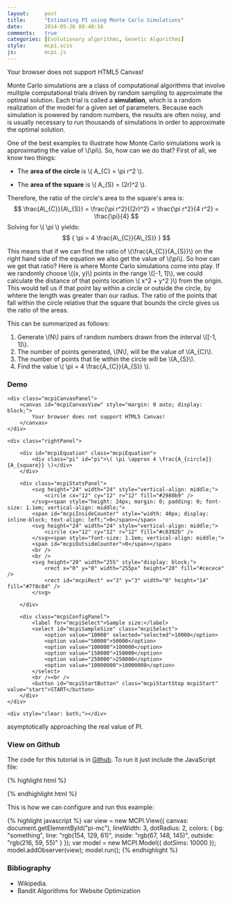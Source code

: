 ```yaml
---
layout:     post
title:      "Estimating PI using Monte Carlo Simulations"
date:       2014-05-26 09:48:16
comments:   true
categories: [Evolutionary algorithms, Genetic Algorithms]
style:      mcpi.scss
js:         mcpi.js
---
```


<script type="text/x-mathjax-config">
MathJax.Hub.Config({
    showProcessingMessages: false
});
</script>
<script src="http://cdn.mathjax.org/mathjax/latest/MathJax.js?config=TeX-AMS-MML_HTMLorMML">
</script>
<script src="/js/mcpi.js"></script>

<canvas id="mcpiShortDemo">
    Your browser does not support HTML5 Canvas!
</canvas>

Monte Carlo simulations are a class of computational algorithms that involve
multiple computational trials driven by random sampling to approximate the
optimal solution. Each trial is called a **simulation**, which is a random
realization of the model for a given set of parameters. Because each simulation
is powered by random numbers, the results are often noisy, and is usually
necessary to run thousands of simulations in order to approximate the optimal
solution.

<script>
(function() {
    var model = new MCPI.Model();
    var controller = new MCPI.Controller({
        model: model,
        sampleSize: 25000,
        stepSize: 100
    });
    var canvasView = new MCPI.CanvasView({
        canvas: document.getElementById("mcpiShortDemo"),
        size: 200,
        colors: {
            bg: "#F2D6B3",      // light brown
            circle: "#D9B89C",  // brown
            inside: "#2980b9",  // blue
            outside: "#c0392b"  // red
        }
    });
    model.bind(canvasView);
    controller.loop();
}());
</script>

One of the best examples to illustrate how Monte Carlo simulations work is
approximating the value of \\(\pi\\). So, how can we do that? First of all, we
know two things:

- The **area of the circle** is \\( A\_{C} = \pi r^2 \\).

- The **area of the square** is \\( A\_{S} = (2r)^2 \\).

Therefore, the ratio of the circle's area to the square's area is:
$$
\frac{A\_{C}}{A\_{S}} = \frac{\pi r^2}{(2r)^2}
                                = \frac{\pi r^2}{4 r^2}
                                = \frac{\pi}{4}
$$
Solving for \\( \pi \\) yields:
$$
{ \pi = 4 \frac{A\_{C}}{A\_{S}} }
$$

This means that if we can find the ratio of \\(\frac{A\_{C}}{A\_{S}}\\) on the
right hand side of the equation we also get the value of \\(\pi\\). So how can
we get that ratio? Here is where Monte Carlo simulations come into play. If we
randomly choose \\(\(x, y\)\\) points in the range \\([-1, 1]\\), we could
calculate the distance of that points location \\( x^2 + y^2 )\\) from the
origin. This would tell us if that point lay within a circle or outside the
circle, by whtere the length was greater than our radius. The ratio of the
points that fall within the circle relative that the square that bounds the
circle gives us the ratio of the areas.

This can be summarized as follows:

1. Generate \\(N\\) pairs of random numbers drawn from the interval
   \\([-1, 1]\\).
2. The number of points generated, \\(N\\), will be the value of \\(A\_{C}\\).
3. The number of points that lie within the circle will be \\(A\_{S}\\).
4. Find the value \\( \pi = 4 \frac{A\_{C}}{A\_{S}} \\).

### Demo

<div class="mcpiDemo">

    <div class="mcpiCanvasPanel">
        <canvas id="mcpiCanvasView" style="margin: 0 auto; display: block;">
            Your browser does not support HTML5 Canvas!
        </canvas>
    </div>

    <div class="rightPanel">

        <div id="mcpiEquation" class="mcpiEquation">
            <div class="pi" id="pi">\( \pi \approx 4 \frac{A_{circle}}{A_{square}} \)</div>
        </div>

        <div class="mcpiStatsPanel">
            <svg height="24" width="24" style="vertical-align: middle;">
                <circle cx="12" cy="12" r="12" fill="#2980b9" />
            </svg><span style="height: 24px; margin: 0; padding: 0; font-size: 1.1em; vertical-align: middle;">
            <span id="mcpiInsideCounter" style="width: 40px; display: inline-block; text-align: left;">0</span></span>
            <svg height="24" width="24" style="vertical-align: middle;">
                <circle cx="12" cy="12" r="12" fill="#c0392b" />
            </svg><span style="font-size: 1.1em; vertical-align: middle;">
            <span id="mcpiOutsideCounter">0</span></span>
            <br />
            <br />
            <svg height="20" width="255" style="display: block;">
                <rect x="0" y="0" width="255px" height="20" fill="#cecece" />
                <rect id="mcpiRect" x="3" y="3" width="0" height="14" fill="#7f8c8d" />
            </svg>

        </div>

        <div class="mcpiConfigPanel">
            <label for="mcpiSelect">Sample size:</label>
            <select id="mcpiSampleSize" class="mcpiSelect">
                <option value="10000" selected="selected">10000</option>
                <option value="50000">50000</option>
                <option value="100000">100000</option>
                <option value="150000">150000</option>
                <option value="250000">250000</option>
                <option value="10000000">10000000</option>
            </select>
            <br /><br />
            <button id="mcpiStartButton" class="mcpiStartStop mcpiStart" value="start">START</button>
        </div>
    </div>

    <div style="clear: both;"></div>

</div>

<div style="clear: both;"></div>

asymptotically approaching the real value of PI.

### View on Github

The code for this tutorial is in
[Github](http://www.github.com/davidrobles/mcpi.js). To run it just include the
JavaScript file:

{% highlight html %}
<script src="mcpi.js"></script>
{% endhighlight html %}

This is how we can configure and run this example:

{% highlight javascript %}
var view = new MCPI.View({
    canvas: document.getElementById("pi-mc"),
    lineWidth: 3,
    dotRadius: 2,
    colors: {
        bg: "something",
        line: "rgb(154, 129, 61)",
        inside: "rgb(67, 148, 145)",
        outside: "rgb(216, 59, 55)"
    }
});
var model = new MCPI.Model({
    dotSims: 10000
});
model.addObserver(view);
model.run();
{% endhighlight %}

<script>
(function() {

    var model = new MCPI.Model();

    var controller = new MCPI.Controller({
        model: model,
        sampleSize: 50000,
        stepSize: 500
    });

    var canvasView = new MCPI.CanvasView({
        canvas: document.getElementById("mcpiCanvasView"),
        size: 300,
        colors: {
            bg: "#F2D6B3",      // light brown
            circle: "#D9B89C",  // brown
            inside: "#2980b9",  // blue
            outside: "#c0392b"  // red
        }
    });

    var dashboardView = new MCPI.DashboardView({
        model: model,
        controller: controller,
        colors: {
            inside: "#2980b9",  // blue
            outside: "#c0392b"  // red
        },
        completionBar: document.getElementById("mcpiRect"),
        counters: {
            inside: document.getElementById("mcpiInsideCounter"),
            outside: document.getElementById("mcpiOutsideCounter")
        },
        equation: document.getElementById("mcpiEquation"),
        sampleSize: document.getElementById("mcpiSampleSize"),
        startButton: document.getElementById("mcpiStartButton")
    });

    model.bind(canvasView);
    model.bind(dashboardView);
    controller.bind(dashboardView);
    
}());
</script>

### Bibliography

- Wikipedia.
- Bandit Algorithms for Website Optimization

<!--
We created a program to estimate the value of PI using JavaScript. Why JavaScript? Simply because is
the best programming language for demos! If you look for a tutorial or demo about any algorithm or
technique you will find code in different programming languages that DO NOT run in a web browser,
videos, or even worse, Java applets! With JavaScript we can create a program with beautiful
interfaces that will load as you open a web page. No waiting for a video to load, or Java applets to
load!.
-->


